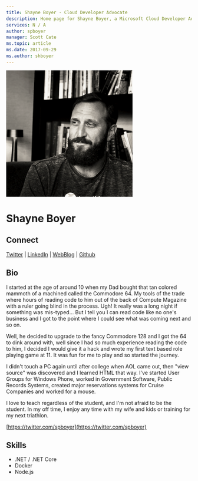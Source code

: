 ```yaml
---
title: Shayne Boyer - Cloud Developer Advocate
description: Home page for Shayne Boyer, a Microsoft Cloud Developer Advocate
services: N / A
author: spboyer
manager: Scott Cate
ms.topic: article
ms.date: 2017-09-29
ms.author: shboyer
---
```


![Image of Shayne Boyer](media/profiles/shayne-boyer.png)

# Shayne Boyer


## Connect
[Twitter](https://twitter.com/spboyer ) | [LinkedIn](https://linkedin.com/in/shayneboyer ) | [WebBlog](https://tattoocoder.com) | [Github](https://github.com/spboyer )

## Bio

I started at the age of around 10 when my Dad bought that tan colored mammoth of a machined called the Commodore 64. My tools of the trade where hours of reading code to him out of the back of Compute Magazine with a ruler going blind in the process. Ugh! It really was a long night if something was mis-typed... But I tell you I can read code like no one's business and I got to the point where I could see what was coming next and so on. 

Well, he decided to upgrade to the fancy Commodore 128 and I got the 64 to dink around with, well since I had so much experience reading the code to him, I decided I would give it a hack and wrote my first text based role playing game at 11. It was fun for me to play and so started the journey. 

I didn't touch a PC again until after college when AOL came out, then "view source" was discovered and I learned HTML that way. I've started User Groups for Windows Phone, worked in Government Software, Public Records Systems, created major reservations systems for Cruise Companies and worked for a mouse. 

I love to teach regardless of the student, and I'm not afraid to be the student. In my off time, I enjoy any time with my wife and kids or training for my next triathlon.    

[https://twitter.com/spboyer](https://twitter.com/spboyer)

## Skills

* .NET / .NET Core
* Docker
* Node.js



